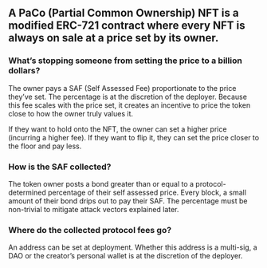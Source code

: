 ## A PaCo (Partial Common Ownership) NFT is a modified ERC-721 contract where every NFT is always on sale at a price set by its owner.

### What’s stopping someone from setting the price to a billion dollars?

The owner pays a SAF (Self Assessed Fee) proportionate to the price they’ve set. The percentage is at the discretion of the deployer. Because this fee scales with the price set, it creates an incentive to price the token close to how the owner truly values it.

If they want to hold onto the NFT, the owner can set a higher price (incurring a higher fee). If they want to flip it, they can set the price closer to the floor and pay less.

### How is the SAF collected?
The token owner posts a bond greater than or equal to a protocol-determined percentage of their self assessed price. Every block, a small amount of their bond drips out to pay their SAF. The percentage must be non-trivial to mitigate attack vectors explained later.

### Where do the collected protocol fees go?
An address can be set at deployment. Whether this address is a multi-sig, a DAO or the creator’s personal wallet is at the discretion of the deployer.
